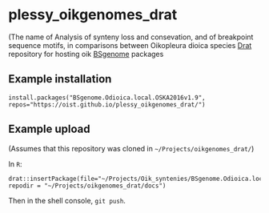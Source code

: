 # plessy_oikgenomes_drat
(The name of Analysis of synteny loss and consevation, and of breakpoint sequence motifs, in comparisons between Oikopleura dioica species
[Drat](https://eddelbuettel.github.io/drat/) repository for hosting oik [BSgenome](https://bioconductor.org/packages/BSgenome) packages

## Example installation

```{r}
install.packages("BSgenome.Odioica.local.OSKA2016v1.9", repos="https://oist.github.io/plessy_oikgenomes_drat/")
```

## Example upload

(Assumes that this repository was cloned in `~/Projects/oikgenomes_drat/`)

In `R`:

```{r}
drat::insertPackage(file="~/Projects/Oik_syntenies/BSgenome.Odioica.local.OSKA2016v1.9_1.0.0.tar.gz", repodir = "~/Projects/oikgenomes_drat/docs")
```

Then in the shell console, `git push`.
